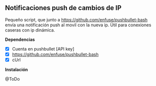 Notificaciones push de cambios de IP
------------------------------------

Pequeño script, que junto a https://github.com/enfuse/pushbullet-bash envía una notificación push al movil con la nueva ip. Útil para conexiones caseras con ip dinámica.

**Dependencias**

- [x] Cuenta en pushbullet [API key]
- [x] https://github.com/enfuse/pushbullet-bash
- [x] cUrl

**Instalación**

@ToDo
